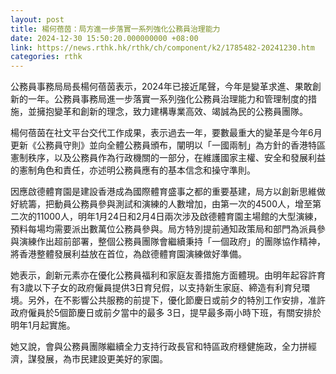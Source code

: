 ```yaml
---
layout: post
title: 楊何蓓茵：局方進一步落實一系列強化公務員治理能力
date: 2024-12-30 15:50:20.000000000 +08:00
link: https://news.rthk.hk/rthk/ch/component/k2/1785482-20241230.htm
categories: rthk
---
```


公務員事務局局長楊何蓓茵表示，2024年已接近尾聲，今年是變革求進、果敢創新的一年。公務員事務局進一步落實一系列強化公務員治理能力和管理制度的措施，並擁抱變革和創新的理念，致力建構專業高效、竭誠為民的公務員團隊。

楊何蓓茵在社文平台交代工作成果，表示過去一年，要數最重大的變革是今年6月更新《公務員守則》並向全體公務員頒布，闡明以「一國兩制」為方針的香港特區憲制秩序，以及公務員作為行政機關的一部分，在維護國家主權、安全和發展利益的憲制角色和責任，亦述明公務員應有的基本信念和操守準則。

因應啟德體育園是建設香港成為國際體育盛事之都的重要基建，局方以創新思維做好統籌，把動員公務員參與測試和演練的人數增加，由第一次的4500人，增至第二次的11000人，明年1月24日和2月4日兩次涉及啟德體育園主場館的大型演練，預料每場均需要派出數萬位公務員參與。局方特別提前通知政策局和部門為派員參與演練作出超前部署，整個公務員團隊會繼續秉持「一個政府」的團隊協作精神，將香港整體發展利益放在首位，為啟德體育園演練做好準備。

她表示，創新元素亦在優化公務員福利和家庭友善措施方面體現。由明年起容許育有3歲以下子女的政府僱員提供3日育兒假，以支持新生家庭、締造有利育兒環境。另外，在不影響公共服務的前提下，優化節慶日或前夕的特別工作安排，准許政府僱員於5個節慶日或前夕當中的最多 3日，提早最多兩小時下班，有關安排於明年1月起實施。

她又說，會與公務員團隊繼續全力支持行政長官和特區政府穩健施政，全力拼經濟，謀發展，為市民建設更美好的家園。
